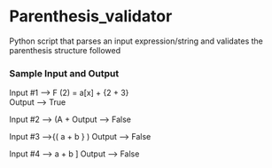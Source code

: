 # Parenthesis_validator
Python script that parses an input expression/string and validates the parenthesis structure followed

### Sample Input and Output  

Input #1 --> F (2) = a[x] + {2 + 3}  
Output --> True  

Input #2 --> (A +
Output --> False  

Input #3 -->{( a + b } )
Output --> False  

Input #4 --> a + b ]
Output --> False
